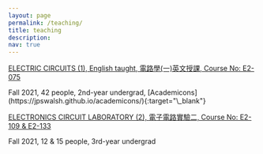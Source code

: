 ```yaml
---
layout: page
permalink: /teaching/
title: teaching
description: 
nav: true
---
```


<a href="#"> ELECTRIC CIRCUITS (1), English taught, 電路學(一)英文授課, Course No: E2-075 </a>

<p>Fall 2021, 42 people, 2nd-year undergrad, [Academicons](https://jpswalsh.github.io/academicons/){:target="\_blank"}</p>

<a href="#"> ELECTRONICS CIRCUIT LABORATORY (2), 電子電路實驗二, Course No: E2-109 & E2-133 </a>

<p>Fall 2021, 12 & 15 people, 3rd-year undergrad</p>